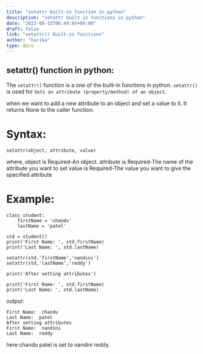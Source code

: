 ```yaml
---
title: "setattr built-in function in python"
description: "setattr built in functions in python"
date: "2022-08-15T06:49:05+09:00"
draft: false
link: "setattr() Built-in functions"
author: "harika"
type: docs
---
```


## setattr() function in python:
The `setattr()` function is a one of the built-in functions in python.
`setattr()` is used for `Sets an attribute (property/method) of an object`.

when we want to add a new attribute to an object and set a value to it. 
It returns None to the caller function.

# Syntax:
```
setattr(object, attribute, value)
```
where,
object is Required-An object.
attribute is Required-The name of the attribute you want to set
value is Required-The value you want to give the specified attribute

# Example:
```
class student:
    firstName = 'chandu'
    lastName = 'patel'

std = student()
print('First Name: ', std.firstName)
print('Last Name: ', std.lastName)

setattr(std,'firstName','nandini')
setattr(std,'lastName','reddy')

print('After setting attributes')

print('First Name: ', std.firstName)
print('Last Name: ', std.lastName)
```
output:
```
First Name:  chandu
Last Name:  patel
After setting attributes
First Name:  nandini
Last Name:  reddy
```
here chandu patel is set to nandini reddy.
